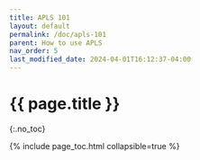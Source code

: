 ```yaml
---
title: APLS 101
layout: default
permalink: /doc/apls-101
parent: How to use APLS
nav_order: 5
last_modified_date: 2024-04-01T16:12:37-04:00
---
```


# {{ page.title }}
{:.no_toc}

{% include page_toc.html collapsible=true %}
